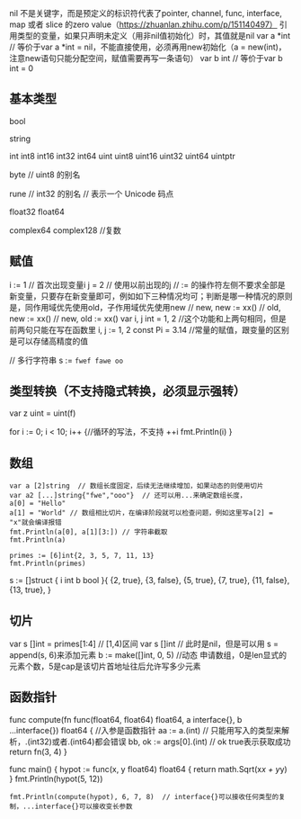 nil 不是关键字，而是预定义的标识符代表了pointer, channel, func, interface, map 或者 slice 的zero value（https://zhuanlan.zhihu.com/p/151140497）
引用类型的变量，如果只声明未定义（用非nil值初始化）时，其值就是nil
var a *int  // 等价于var a *int = nil，不能直接使用，必须再用new初始化（a = new(int)，注意new语句只能分配空间，赋值需要再写一条语句）
var b int  // 等价于var b int = 0

## 基本类型
bool

string

int  int8  int16  int32  int64
uint uint8 uint16 uint32 uint64 uintptr

byte // uint8 的别名

rune // int32 的别名
    // 表示一个 Unicode 码点

float32 float64

complex64 complex128 //复数

## 赋值
i := 1  // 首次出现变量i
j = 2  // 使用以前出现的j
// := 的操作符左侧不要求全部是新变量，只要存在新变量即可，例如如下三种情况均可；判断是哪一种情况的原则是，同作用域优先使用old，子作用域优先使用new
// new, new := xx()
// old, new := xx()
// new, old := xx()
var i, j int = 1, 2 //这个功能和上两句相同，但是前两句只能在写在函数里
i, j := 1, 2
const Pi = 3.14 //常量的赋值，跟变量的区别是可以存储高精度的值



// 多行字符串
s := `fwef
fawe
oo`

## 类型转换（不支持隐式转换，必须显示强转）
var z uint = uint(f)

for i := 0; i < 10; i++ {//循环的写法，不支持 ++i
	fmt.Println(i)
}



## 数组
	var a [2]string  // 数组长度固定，后续无法继续增加，如果动态的则使用切片
	var a2 [...]string{"fwe","ooo"}  // 还可以用...来确定数组长度，
	a[0] = "Hello"
	a[1] = "World" // 数组相比切片，在编译阶段就可以检查问题，例如这里写a[2] = "x"就会编译报错
	fmt.Println(a[0], a[1][3:]) // 字符串截取
	fmt.Println(a)

	primes := [6]int{2, 3, 5, 7, 11, 13}
	fmt.Println(primes)

s := []struct {
		i int
		b bool
	}{
		{2, true},
		{3, false},
		{5, true},
		{7, true},
		{11, false},
		{13, true},
	}


## 切片
var s []int = primes[1:4] // [1,4)区间
var s []int // 此时是nil，但是可以用 s = append(s, 6)来添加元素
b := make([]int, 0, 5) //动态 申请数组，0是len显式的元素个数，5是cap是该切片首地址往后允许写多少元素

## 函数指针
func compute(fn func(float64, float64) float64, a interface{}, b ...interface{}) float64 { //入参是函数指针
        aa := a.(int)  // 只能用写入的类型来解析，.(int32)或者.(int64)都会错误
        bb, ok := args[0].(int)  // ok true表示获取成功
	return fn(3, 4)
}

func main() {
	hypot := func(x, y float64) float64 {
		return math.Sqrt(x*x + y*y)
	}
	fmt.Println(hypot(5, 12))

	fmt.Println(compute(hypot), 6, 7, 8)  // interface{}可以接收任何类型的复制，...interface{}可以接收变长参数
